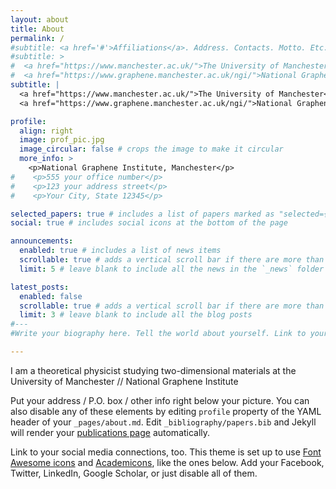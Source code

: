 ```yaml
---
layout: about
title: About
permalink: /
#subtitle: <a href='#'>Affiliations</a>. Address. Contacts. Motto. Etc.
#subtitle: >
#  <a href="https://www.manchester.ac.uk/">The University of Manchester</a> ·
#  <a href="https://www.graphene.manchester.ac.uk/ngi/">National Graphene Institute</a> ·
subtitle: |
  <a href="https://www.manchester.ac.uk/">The University of Manchester</a><br>
  <a href="https://www.graphene.manchester.ac.uk/ngi/">National Graphene Institute</a>

profile:
  align: right
  image: prof_pic.jpg
  image_circular: false # crops the image to make it circular
  more_info: >
    <p>National Graphene Institute, Manchester</p>
#    <p>555 your office number</p>
#    <p>123 your address street</p>
#    <p>Your City, State 12345</p>

selected_papers: true # includes a list of papers marked as "selected={true}"
social: true # includes social icons at the bottom of the page

announcements:
  enabled: true # includes a list of news items
  scrollable: true # adds a vertical scroll bar if there are more than 3 news items
  limit: 5 # leave blank to include all the news in the `_news` folder

latest_posts:
  enabled: false
  scrollable: true # adds a vertical scroll bar if there are more than 3 new posts items
  limit: 3 # leave blank to include all the blog posts
#---
#Write your biography here. Tell the world about yourself. Link to your favorite [subreddit](http://reddit.com). You can put a picture in, too. The code is already in, just name your picture `prof_pic.jpg` and put it in the `img/` folder.

---
```

I am a theoretical physicist studying two-dimensional materials at the University of Manchester // National Graphene Institute


Put your address / P.O. box / other info right below your picture. You can also disable any of these elements by editing `profile` property of the YAML header of your `_pages/about.md`. Edit `_bibliography/papers.bib` and Jekyll will render your [publications page](/al-folio/publications/) automatically.

Link to your social media connections, too. This theme is set up to use [Font Awesome icons](https://fontawesome.com/) and [Academicons](https://jpswalsh.github.io/academicons/), like the ones below. Add your Facebook, Twitter, LinkedIn, Google Scholar, or just disable all of them.
